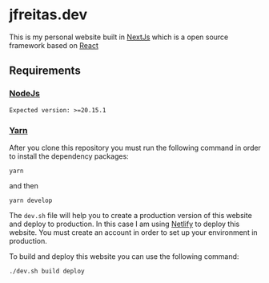 # jfreitas.dev

This is my personal website built in [NextJs](https://nextjs.org/docs) which is a open source framework based on [React](https://reactjs.org/)

## Requirements

### [NodeJs](https://nodejs.org/en/)

`Expected version: >=20.15.1`

### [Yarn](https://yarnpkg.com/)

After you clone this repository you must run the following command in order to install the dependency packages:

```
yarn
```

and then

```
yarn develop
```

The `dev.sh` file will help you to create a production version of this website and deploy to production. In this case I am using [Netlify](https://www.netlify.com/) to deploy this website. You must create an account in order to set up your environment in production.

To build and deploy this website you can use the following command:

```sh
./dev.sh build deploy
```
